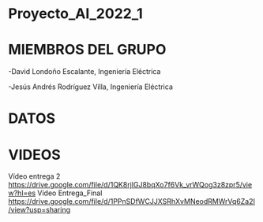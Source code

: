 
# Proyecto_AI_2022_1
# MIEMBROS DEL GRUPO
-David Londoño Escalante, Ingeniería Eléctrica 

-Jesús Andrés Rodríguez Villa, Ingeniería Eléctrica

# DATOS

# VIDEOS
Vídeo entrega 2
https://drive.google.com/file/d/1QK8rjlGJ8bqXo7f6Vk_vrWQog3z8zpr5/view?hl=es
Vídeo Entrega_Final
https://drive.google.com/file/d/1PPnSDfWCJJXSRhXvMNeodRMWrVq6Za2I/view?usp=sharing

